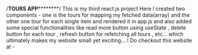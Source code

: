 /**********************TOURS APP******************************/
This is my third react.js project
Here I created two components -  one is the tours for mapping my fetched data(array) and the other one tour for each single item and rendered it in app.js and also added some special functionalities like read more button using useState , delete button for each tour , refresh button for refetching all tours , etc... which ultimately makes my website small yet exciting....!
Do checkout this website at -
                                 
